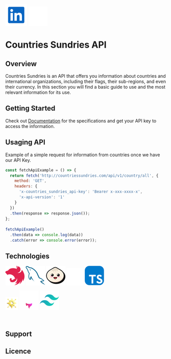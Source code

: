 <!-- [![Countries Sundries API](https://github.com/ArielBritezDiaz.png)](https://countriessundriesapi.com) -->

[![LinkedIn](./public/resources/readme/icons/linkedin-common.svg)](https://www.linkedin.com/in/ariel-britez-diaz-technical/)
[![Portfolio](./public/resources/readme/icons/www.svg)](https://arielbritezdiaz.github.io/portfolio/)

# Countries Sundries API
## Overview
Countries Sundries is an API that offers you information about countries and international organizations, including their flags, their sub-regions, and even their currency. In this section you will find a basic guide to use and the most relevant information for its use.
<!-- [Countries Sundries API](https://countrtiessundriesapi.com) -->

## Getting Started
Check out [Documentation]() for the specifications and get your API key to access the information.

## Usaging API
Example of a simple request for information from countries once we have our API Key.

```js
const fetchApiExample = () => {
  return fetch('http://countriessundries.com/api/v1/country/all', {
    method: 'GET',
    headers: {
      'x-countries_sundries_api-key': 'Bearer x-xxx-xxxx-x',
      'x-api-version': '1'
    }
  })
  .then(response => response.json());
};

fetchApiExample()
  .then(data => console.log(data))
  .catch(error => console.error(error));
```

## Technologies
[![NestJs](./public/resources/readme/icons/technologies/nestjs.svg)](https://nestjs.com/)
[![MySQL](./public/resources/readme/icons/technologies/mysql.svg)](https://www.mysql.com/)
[![Bun](./public/resources/readme/icons/technologies/bun.svg)](https://bun.sh/)
[![Prisma](./public/resources/readme/icons/technologies/prisma.svg)](https://www.prisma.io/)
[![TypeScript](./public/resources/readme/icons/technologies/typescript.svg)](https://www.typescriptlang.org/)

[![Starlight](./public/resources/readme/icons/technologies/starlight%20(copia%202).webp)](https://starlight.astro.build/)
[![Astro](./public/resources/readme/icons/technologies/astro.svg)](https://starlight.astro.build/)
[![Tailwind](./public/resources/readme/icons/technologies/tailwind.svg)](https://tailwindcss.com/)

[![]()]()

## Support

## Licence
